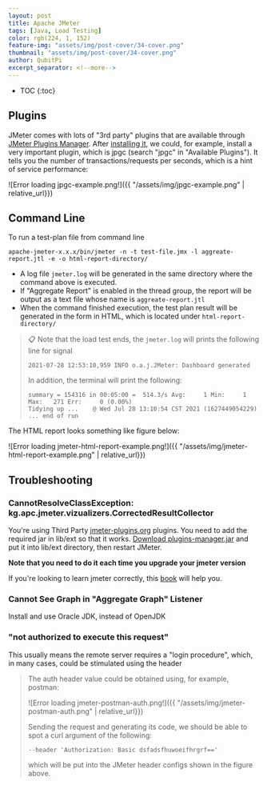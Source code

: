 ```yaml
---
layout: post
title: Apache JMeter
tags: [Java, Load Testing]
color: rgb(224, 1, 152)
feature-img: "assets/img/post-cover/34-cover.png"
thumbnail: "assets/img/post-cover/34-cover.png"
author: QubitPi
excerpt_separator: <!--more-->
---
```


<!--more-->

* TOC
{:toc}
  
## Plugins

JMeter comes with lots of "3rd party" plugins that are available through
[JMeter Plugins Manager](https://jmeter-plugins.org/wiki/PluginsManager/). After
[installing it](https://jmeter-plugins.org/wiki/PluginsManager/#Installation-and-Usage), we could, for example, install
a very important plugin, which is jpgc (search "jpgc" in "Available Plugins"). It tells you the number of
transactions/requests per seconds, which is a hint of service performance:

![Error loading jpgc-example.png!]({{ "/assets/img/jpgc-example.png" | relative_url}})

## Command Line

To run a test-plan file from command line

    apache-jmeter-x.x.x/bin/jmeter -n -t test-file.jmx -l aggreate-report.jtl -e -o html-report-directory/

* A log file `jmeter.log` will be generated in the same directory where the command above is executed.
* If "Aggregate Report" is enabled in the thread group, the report will be output as a text file whose name is
  `aggreate-report.jtl`
* When the command finished execution, the test plan result will be generated in the form in HTML, which is located
  under `html-report-directory/`
  
> 📋️ Note that the load test ends, the `jmeter.log` will prints the following line for signal
> ```
> 2021-07-28 12:53:10,959 INFO o.a.j.JMeter: Dashboard generated
> ```
> In addition, the terminal will print the following:
> ```
> summary = 154316 in 00:05:00 =  514.3/s Avg:     1 Min:     1 Max:   271 Err:     0 (0.00%)
> Tidying up ...    @ Wed Jul 28 13:10:54 CST 2021 (1627449054229)
> ... end of run
> ```

The HTML report looks something like figure below:

![Error loading jmeter-html-report-example.png!]({{ "/assets/img/jmeter-html-report-example.png" | relative_url}})

## Troubleshooting

### CannotResolveClassException: kg.apc.jmeter.vizualizers.CorrectedResultCollector

You're using Third Party [jmeter-plugins.org](https://jmeter-plugins.org/) plugins. You need to add the required jar in
lib/ext so that it works. [Download plugins-manager.jar](https://jmeter-plugins.org/install/Install/) and put it into
lib/ext directory, then restart JMeter.

**Note that you need to do it each time you upgrade your jmeter version**

If you're looking to learn jmeter correctly, this [book](https://leanpub.com/master-jmeter-from-load-test-to-devops)
will help you.

### Cannot See Graph in "Aggregate Graph" Listener

Install and use Oracle JDK, instead of OpenJDK

### "not authorized to execute this request"

This usually means the remote server requires a "login procedure", which, in many cases, could be stimulated using the
header

> The auth header value could be obtained using, for example, postman:
>
> ![Error loading jmeter-postman-auth.png!]({{ "/assets/img/jmeter-postman-auth.png" | relative_url}})
> 
> Sending the request and generating its code, we should be able to spot a curl argument of the following:
> 
> ```
> --header 'Authorization: Basic dsfadsfhuwoeifhrgrf=='
> ```
> 
> which will be put into the JMeter header configs shown in the figure above.



